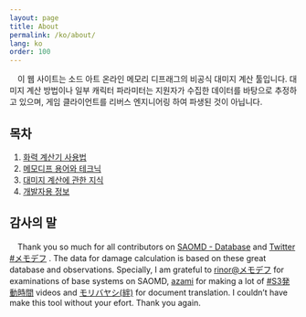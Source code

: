 ```yaml
---
layout: page
title: About
permalink: /ko/about/
lang: ko
order: 100
---
```

　이 웹 사이트는 소드 아트 온라인 메모리 디프래그의 비공식 대미지 계산 툴입니다. 대미지 계산 방법이나 일부 캐릭터 파라미터는 지원자가 수집한 데이터를 바탕으로 추정하고 있으며, 게임 클라이언트를 리버스 엔지니어링 하여 파생된 것이 아닙니다.

## 목차
1. [화력 계산기 사용법](/saomddc/ko/usage)
2. [메모디프 용어와 테크닉](/saomddc/ko/tips)
3. [대미지 계산에 관한 지식](/saomddc/ko/knowledge)
4. [개발자용 정보](/saomddc/ko/developer)

## 감사의 말
　Thank you so much for all contributors on
[SAOMD - Database](https://saomd-fanadata.fr/)
and
[Twitter #メモデフ](https://twitter.com/search?q=%23%E3%83%A1%E3%83%A2%E3%83%87%E3%83%95)
.
The data for damage calculation is based on these great database and observations. 
Specially, I am grateful to 
[rinor@メモデフ](https://twitter.com/rinor7001)
for examinations of base systems on SAOMD,
[azami](https://twitter.com/azami0172) for making a lot of [#S3発動時間](https://twitter.com/search?q=%23S3%E7%99%BA%E5%8B%95%E6%99%82%E9%96%93&src=typd) videos
and
[モリバヤシ(絆)](https://twitter.com/moribys_saomd) for document translation.
I couldn’t have make this tool without your efort. 
Thank you again.
